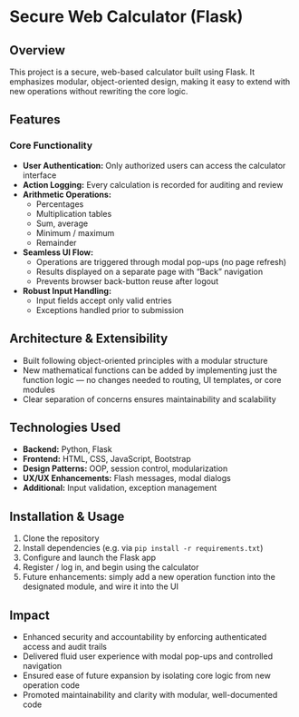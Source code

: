 # Secure Web Calculator (Flask)

## Overview  
This project is a secure, web-based calculator built using Flask. It emphasizes modular, object-oriented design, making it easy to extend with new operations without rewriting the core logic.

## Features  

### Core Functionality  
- **User Authentication:** Only authorized users can access the calculator interface  
- **Action Logging:** Every calculation is recorded for auditing and review  
- **Arithmetic Operations:**  
  - Percentages  
  - Multiplication tables  
  - Sum, average  
  - Minimum / maximum  
  - Remainder  
- **Seamless UI Flow:**  
  - Operations are triggered through modal pop-ups (no page refresh)  
  - Results displayed on a separate page with “Back” navigation  
  - Prevents browser back-button reuse after logout  
- **Robust Input Handling:**  
  - Input fields accept only valid entries  
  - Exceptions handled prior to submission  

## Architecture & Extensibility  
- Built following object-oriented principles with a modular structure  
- New mathematical functions can be added by implementing just the function logic — no changes needed to routing, UI templates, or core modules  
- Clear separation of concerns ensures maintainability and scalability  

## Technologies Used  
- **Backend:** Python, Flask  
- **Frontend:** HTML, CSS, JavaScript, Bootstrap  
- **Design Patterns:** OOP, session control, modularization  
- **UX/UX Enhancements:** Flash messages, modal dialogs  
- **Additional:** Input validation, exception management  

## Installation & Usage  
1. Clone the repository  
2. Install dependencies (e.g. via `pip install -r requirements.txt`)  
3. Configure and launch the Flask app  
4. Register / log in, and begin using the calculator  
5. Future enhancements: simply add a new operation function into the designated module, and wire it into the UI  

## Impact  
- Enhanced security and accountability by enforcing authenticated access and audit trails  
- Delivered fluid user experience with modal pop-ups and controlled navigation  
- Ensured ease of future expansion by isolating core logic from new operation code  
- Promoted maintainability and clarity with modular, well-documented code  


